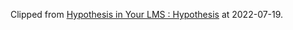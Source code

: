 > 

Clipped from [Hypothesis in Your LMS : Hypothesis](https://web.hypothes.is/education/lms/) at 2022-07-19.